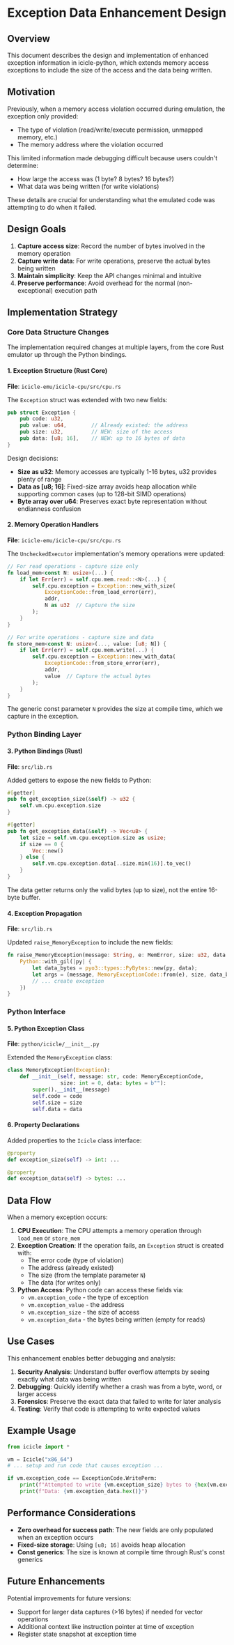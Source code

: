 # Exception Data Enhancement Design

## Overview

This document describes the design and implementation of enhanced exception information in icicle-python, which extends memory access exceptions to include the size of the access and the data being written.

## Motivation

Previously, when a memory access violation occurred during emulation, the exception only provided:
- The type of violation (read/write/execute permission, unmapped memory, etc.)
- The memory address where the violation occurred

This limited information made debugging difficult because users couldn't determine:
- How large the access was (1 byte? 8 bytes? 16 bytes?)
- What data was being written (for write violations)

These details are crucial for understanding what the emulated code was attempting to do when it failed.

## Design Goals

1. **Capture access size**: Record the number of bytes involved in the memory operation
2. **Capture write data**: For write operations, preserve the actual bytes being written
3. **Maintain simplicity**: Keep the API changes minimal and intuitive
4. **Preserve performance**: Avoid overhead for the normal (non-exceptional) execution path

## Implementation Strategy

### Core Data Structure Changes

The implementation required changes at multiple layers, from the core Rust emulator up through the Python bindings.

#### 1. Exception Structure (Rust Core)

**File**: `icicle-emu/icicle-cpu/src/cpu.rs`

The `Exception` struct was extended with two new fields:
```rust
pub struct Exception {
    pub code: u32,
    pub value: u64,        // Already existed: the address
    pub size: u32,         // NEW: size of the access
    pub data: [u8; 16],    // NEW: up to 16 bytes of data
}
```

Design decisions:
- **Size as u32**: Memory accesses are typically 1-16 bytes, u32 provides plenty of range
- **Data as [u8; 16]**: Fixed-size array avoids heap allocation while supporting common cases (up to 128-bit SIMD operations)
- **Byte array over u64**: Preserves exact byte representation without endianness confusion

#### 2. Memory Operation Handlers

**File**: `icicle-emu/icicle-cpu/src/cpu.rs`

The `UncheckedExecutor` implementation's memory operations were updated:

```rust
// For read operations - capture size only
fn load_mem<const N: usize>(...) {
    if let Err(err) = self.cpu.mem.read::<N>(...) {
        self.cpu.exception = Exception::new_with_size(
            ExceptionCode::from_load_error(err),
            addr,
            N as u32  // Capture the size
        );
    }
}

// For write operations - capture size and data
fn store_mem<const N: usize>(..., value: [u8; N]) {
    if let Err(err) = self.cpu.mem.write(...) {
        self.cpu.exception = Exception::new_with_data(
            ExceptionCode::from_store_error(err),
            addr,
            value  // Capture the actual bytes
        );
    }
}
```

The generic const parameter `N` provides the size at compile time, which we capture in the exception.

### Python Binding Layer

#### 3. Python Bindings (Rust)

**File**: `src/lib.rs`

Added getters to expose the new fields to Python:
```rust
#[getter]
pub fn get_exception_size(&self) -> u32 {
    self.vm.cpu.exception.size
}

#[getter]
pub fn get_exception_data(&self) -> Vec<u8> {
    let size = self.vm.cpu.exception.size as usize;
    if size == 0 {
        Vec::new()
    } else {
        self.vm.cpu.exception.data[..size.min(16)].to_vec()
    }
}
```

The data getter returns only the valid bytes (up to size), not the entire 16-byte buffer.

#### 4. Exception Propagation

**File**: `src/lib.rs`

Updated `raise_MemoryException` to include the new fields:
```rust
fn raise_MemoryException(message: String, e: MemError, size: u32, data: &[u8]) -> PyErr {
    Python::with_gil(|py| {
        let data_bytes = pyo3::types::PyBytes::new(py, data);
        let args = (message, MemoryExceptionCode::from(e), size, data_bytes);
        // ... create exception
    })
}
```

### Python Interface

#### 5. Python Exception Class

**File**: `python/icicle/__init__.py`

Extended the `MemoryException` class:
```python
class MemoryException(Exception):
    def __init__(self, message: str, code: MemoryExceptionCode,
                 size: int = 0, data: bytes = b""):
        super().__init__(message)
        self.code = code
        self.size = size
        self.data = data
```

#### 6. Property Declarations

Added properties to the `Icicle` class interface:
```python
@property
def exception_size(self) -> int: ...

@property
def exception_data(self) -> bytes: ...
```

## Data Flow

When a memory exception occurs:

1. **CPU Execution**: The CPU attempts a memory operation through `load_mem` or `store_mem`
2. **Exception Creation**: If the operation fails, an `Exception` struct is created with:
   - The error code (type of violation)
   - The address (already existed)
   - The size (from the template parameter `N`)
   - The data (for writes only)
3. **Python Access**: Python code can access these fields via:
   - `vm.exception_code` - the type of exception
   - `vm.exception_value` - the address
   - `vm.exception_size` - the size of access
   - `vm.exception_data` - the bytes being written (empty for reads)

## Use Cases

This enhancement enables better debugging and analysis:

1. **Security Analysis**: Understand buffer overflow attempts by seeing exactly what data was being written
2. **Debugging**: Quickly identify whether a crash was from a byte, word, or larger access
3. **Forensics**: Preserve the exact data that failed to write for later analysis
4. **Testing**: Verify that code is attempting to write expected values

## Example Usage

```python
from icicle import *

vm = Icicle("x86_64")
# ... setup and run code that causes exception ...

if vm.exception_code == ExceptionCode.WritePerm:
    print(f"Attempted to write {vm.exception_size} bytes to {hex(vm.exception_value)}")
    print(f"Data: {vm.exception_data.hex()}")
```

## Performance Considerations

- **Zero overhead for success path**: The new fields are only populated when an exception occurs
- **Fixed-size storage**: Using `[u8; 16]` avoids heap allocation
- **Const generics**: The size is known at compile time through Rust's const generics

## Future Enhancements

Potential improvements for future versions:
- Support for larger data captures (>16 bytes) if needed for vector operations
- Additional context like instruction pointer at time of exception
- Register state snapshot at exception time
